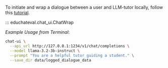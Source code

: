To initiate and wrap a dialogue between a user and LLM-tutor locally, follow this [tutorial](https://github.com/laurawpaaby/EduChatEval/blob/main/tutorials/chat_wrap_instructions.md). 

::: educhateval.chat_ui.ChatWrap


*Example Usage from Terminal*:
```bash
chat-ui \
  --api_url http://127.0.0.1:1234/v1/chat/completions \
  --model llama-3.2-3b-instruct \
  --prompt "You are a helpful tutor guiding a student." \
  --save_dir data/logged_dialogue_data

```
